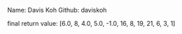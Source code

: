 Name: Davis Koh
Github: daviskoh

final return value: [6.0, 8, 4.0, 5.0, -1.0, 16, 8, 19, 21, 6, 3, 1]
